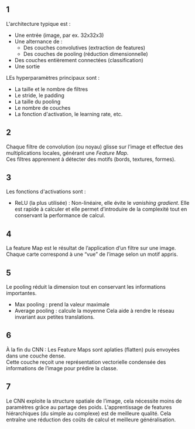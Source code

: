  ## 1 
L'architecture typique est :
- Une entrée (image, par ex. 32x32x3)
- Une alternance de :
    - Des couches convolutives (extraction de features)
    - Des couches de pooling (réduction dimensionnelle)
- Des couches entièrement connectées (classification)
- Une sortie

LEs hyperparamètres principaux sont :
- La taille et le nombre de filtres
- Le stride, le padding
- La taille du pooling
- Le nombre de couches
- La fonction d'activation, le learning rate, etc.

## 2
Chaque filtre de convolution (ou noyau) glisse sur l’image et effectue des multiplications locales, générant une *Feature Map*.  
Ces filtres apprennent à détecter des motifs (bords, textures, formes).  

## 3
Les fonctions d'activations sont :
- ReLU (la plus utilisée) : Non-linéaire, elle évite le *vanishing gradient*. Elle est rapide à calculer et elle permet d’introduire de la complexité tout en conservant la performance de calcul.  

## 4 
La feature Map est le résultat de l’application d’un filtre sur une image. Chaque carte correspond à une “vue” de l’image selon un motif appris.  

## 5
Le pooling réduit la dimension tout en conservant les informations importantes.  
- Max pooling : prend la valeur maximale
- Average pooling : calcule la moyenne
Cela aide à rendre le réseau invariant aux petites translations.

## 6
À la fin du CNN : Les Feature Maps sont aplaties (flatten) puis envoyées dans une couche dense.  
Cette couche reçoit une représentation vectorielle condensée des informations de l’image pour prédire la classe.   

## 7 
Le CNN exploite la structure spatiale de l’image, cela nécessite moins de paramètres grâce au partage des poids. L'apprentissage de features hiérarchiques (du simple au complexe) est de meilleure qualité. Cela entraîne une réduction des coûts de calcul et meilleure généralisation.